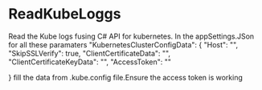 # ReadKubeLoggs
Read the Kube logs fusing C# API for kubernetes. In the appSettings.JSon for all these paramaters
 "KubernetesClusterConfigData": {
    "Host": "",
    "SkipSSLVerify": true,
    "ClientCertificateData": "",
    "ClientCertificateKeyData": "",
    "AccessToken": ""

  }
  fill the data from .kube.config file.Ensure the access token is working
